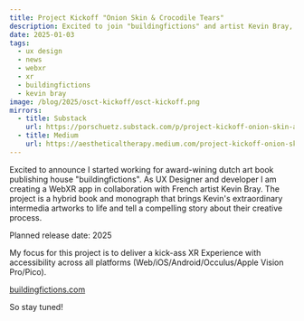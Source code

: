 ```yaml
---
title: Project Kickoff "Onion Skin & Crocodile Tears"
description: Excited to join "buildingfictions" and artist Kevin Bray, bringing to life an WebXR book!
date: 2025-01-03
tags:
  - ux design
  - news
  - webxr
  - xr
  - buildingfictions
  - kevin bray
image: /blog/2025/osct-kickoff/osct-kickoff.png
mirrors:
  - title: Substack
    url: https://porschuetz.substack.com/p/project-kickoff-onion-skin-and-crocodile
  - title: Medium
    url: https://aestheticaltherapy.medium.com/project-kickoff-onion-skin-crocodile-tears-107fa824be4c
---
```


Excited to announce I started working for award-wining dutch art book publishing house "buildingfictions". As UX Designer and developer I am creating a WebXR app in collaboration with French artist Kevin Bray. The project is a hybrid book and monograph that brings Kevin's extraordinary intermedia artworks to life and tell a compelling story about their creative process.

Planned release date: 2025

My focus for this project is to deliver a kick-ass XR Experience with accessibility across all platforms (Web/iOS/Android/Occulus/Apple Vision Pro/Pico).

[buildingfictions.com](https://www.buildingfictions.com)

So stay tuned!
